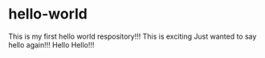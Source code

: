 # hello-world
This is my first hello world respository!!! This is exciting
Just wanted to say hello again!!!
Hello Hello!!!
